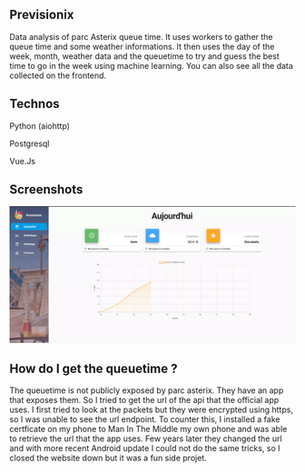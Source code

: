## Previsionix

Data analysis of parc Asterix queue time. It uses workers to gather the queue time and some weather informations. It then uses the day of the week, month, weather data and the queuetime to try and guess the best time to go in the week using machine learning.
You can also see all the data collected on the frontend.

## Technos

Python (aiohttp)

Postgresql

Vue.Js


## Screenshots

![Website screenshot](screenshots/previsionix_screenshot.webp)

## How do I get the queuetime ?

The queuetime is not publicly exposed by parc asterix. They have an app that exposes them. So I tried to get the url of the api that the official app uses. I first tried to look at the packets but they were encrypted using https, so I was unable to see the url endpoint. To counter this, I installed a fake certficate on my phone to Man In The Middle my own phone and was able to retrieve the url that the app uses. Few years later they changed the url and with more recent Android update I could not do the same tricks, so I closed the website down but it was a fun side projet.